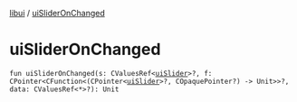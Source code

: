 [libui](README.md) / [uiSliderOnChanged](ui-slider-on-changed.md)

# uiSliderOnChanged

`fun uiSliderOnChanged(s: CValuesRef<`[`uiSlider`](ui-slider.md)`>?, f: CPointer<CFunction<(CPointer<`[`uiSlider`](ui-slider.md)`>?, COpaquePointer?) -> Unit>>?, data: CValuesRef<*>?): Unit`

